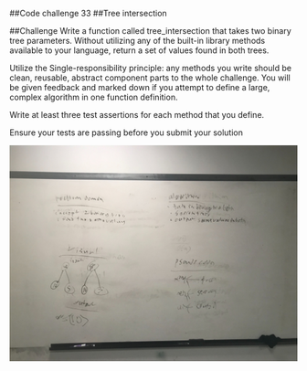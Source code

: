 ##Code challenge 33
##Tree intersection

##Challenge
Write a function called tree_intersection that takes two binary tree parameters.
Without utilizing any of the built-in library methods available to your language, return a set of values found in both trees.

Utilize the Single-responsibility principle: any methods you write should be clean, reusable, abstract component parts to the whole challenge. You will be given feedback and marked down if you attempt to define a large, complex algorithm in one function definition.

Write at least three test assertions for each method that you define.

Ensure your tests are passing before you submit your solution



![](../assets/codechallenge33.jpg)